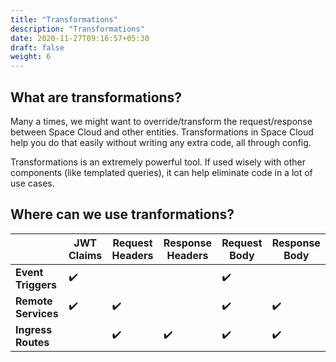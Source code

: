 ```yaml
---
title: "Transformations"
description: "Transformations"
date: 2020-11-27T09:16:57+05:30
draft: false
weight: 6
---
```


## What are transformations?

Many a times, we might want to override/transform the request/response between Space Cloud and other entities. Transformations in Space Cloud help you do that easily without writing any extra code, all through config.

Transformations is an extremely powerful tool. If used wisely with other components (like templated queries), it can help eliminate code in a lot of use cases.

## Where can we use tranformations?

|                     | JWT Claims | Request Headers | Response Headers | Request Body | Response Body |
|---------------------|------------|-----------------|------------------|--------------|---------------|
| **Event Triggers**  | ✔️          |                 |                  | ✔️            |               |
| **Remote Services** | ✔️          | ✔️               |                  | ✔️            | ✔️             |
| **Ingress Routes**  |            | ✔️               | ✔️                | ✔️            | ✔️             |